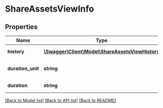 # ShareAssetsViewInfo

## Properties
Name | Type | Description | Notes
------------ | ------------- | ------------- | -------------
**history** | [**\Swagger\Client\Model\ShareAssetsViewHistory**](ShareAssetsViewHistory.md) | History of asset | 
**duration_unit** | **string** | Duration unit of asset | 
**duration** | **string** | Duration of asset | 

[[Back to Model list]](../README.md#documentation-for-models) [[Back to API list]](../README.md#documentation-for-api-endpoints) [[Back to README]](../README.md)


